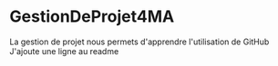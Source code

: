 # GestionDeProjet4MA
La gestion de projet nous permets d'apprendre l'utilisation de GitHub
J'ajoute une ligne au readme
